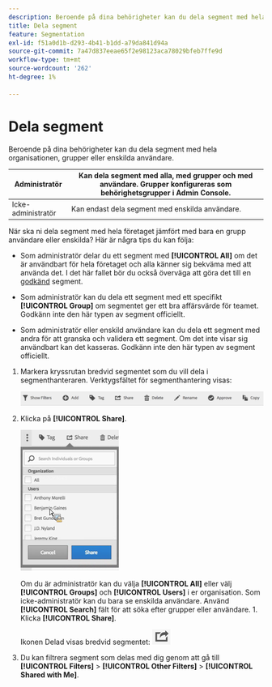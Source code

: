 ```yaml
---
description: Beroende på dina behörigheter kan du dela segment med hela organisationen, grupper eller enskilda användare.
title: Dela segment
feature: Segmentation
exl-id: f51a0d1b-d293-4b41-b1dd-a79da841d94a
source-git-commit: 7a47d837eeae65f2e98123aca78029bfeb7ffe9d
workflow-type: tm+mt
source-wordcount: '262'
ht-degree: 1%

---
```


# Dela segment

Beroende på dina behörigheter kan du dela segment med hela organisationen, grupper eller enskilda användare.

| Administratör | Kan dela segment med alla, med grupper och med användare. Grupper konfigureras som behörighetsgrupper i Admin Console. |
|---|---|
| Icke-administratör | Kan endast dela segment med enskilda användare. |

När ska ni dela segment med hela företaget jämfört med bara en grupp användare eller enskilda? Här är några tips du kan följa:

* Som administratör delar du ett segment med **[!UICONTROL All]** om det är användbart för hela företaget och alla känner sig bekväma med att använda det. I det här fallet bör du också överväga att göra det till en [godkänd](/help/components/segmentation/segmentation-workflow/seg-approve.md) segment.

* Som administratör kan du dela ett segment med ett specifikt **[!UICONTROL Group]** om segmentet ger ett bra affärsvärde för teamet. Godkänn inte den här typen av segment officiellt.
* Som administratör eller enskild användare kan du dela ett segment med andra för att granska och validera ett segment. Om det inte visar sig användbart kan det kasseras. Godkänn inte den här typen av segment officiellt.

1. Markera kryssrutan bredvid segmentet som du vill dela i segmenthanteraren. Verktygsfältet för segmenthantering visas:

   ![](assets/segment_mgmt_toolbar.png)

1. Klicka på **[!UICONTROL Share]**.

   ![](assets/sharing_segments.png)

   Om du är administratör kan du välja **[!UICONTROL All]** eller välj **[!UICONTROL Groups]** och **[!UICONTROL Users]** i er organisation. Som icke-administratör kan du bara se enskilda användare. Använd **[!UICONTROL Search]** fält för att söka efter grupper eller användare. 1. Klicka **[!UICONTROL Share]**.

   Ikonen Delad visas bredvid segmentet:  ![](assets/share_icon.png)

1. Du kan filtrera segment som delas med dig genom att gå till **[!UICONTROL Filters]** > **[!UICONTROL Other Filters]** > **[!UICONTROL Shared with Me]**.
